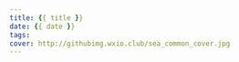 ```yaml
---
title: {{ title }}
date: {{ date }}
tags: 
cover: http://githubimg.wxio.club/sea_common_cover.jpg
---
```

